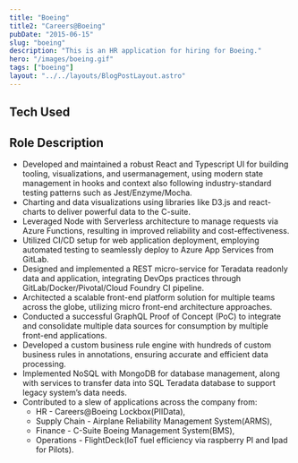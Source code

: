 ```yaml
---
title: "Boeing"
title2: "Careers@Boeing"
pubDate: "2015-06-15"
slug: "boeing"
description: "This is an HR application for hiring for Boeing."
hero: "/images/boeing.gif"
tags: ["boeing"]
layout: "../../layouts/BlogPostLayout.astro"
---
```


## Tech Used

## Role Description

- Developed and maintained a robust React and Typescript UI for building tooling, visualizations, and usermanagement, using modern state management in hooks and context also following industry-standard testing patterns such as Jest/Enzyme/Mocha.
- Charting and data visualizations using libraries like D3.js and react-charts to deliver powerful data to the C-suite.
- Leveraged Node with Serverless architecture to manage requests via Azure Functions, resulting in improved reliability and cost-effectiveness.
- Utilized CI/CD setup for web application deployment, employing automated testing to seamlessly deploy to Azure App Services from GitLab.
- Designed and implemented a REST micro-service for Teradata readonly data and application, integrating DevOps practices through GitLab/Docker/Pivotal/Cloud Foundry CI pipeline.
- Architected a scalable front-end platform solution for multiple teams across the globe, utilizing micro front-end architecture approaches.
- Conducted a successful GraphQL Proof of Concept (PoC) to integrate and consolidate multiple data sources for consumption by multiple front-end applications.
- Developed a custom business rule engine with hundreds of custom business rules in annotations, ensuring accurate and efficient data processing.
- Implemented NoSQL with MongoDB for database management, along with services to transfer data into SQL Teradata database to support legacy system’s data needs.
- Contributed to a slew of applications across the company from:
  - HR - Careers@Boeing Lockbox(PIIData),
  - Supply Chain - Airplane Reliability Management System(ARMS),
  - Finance - C-Suite Boeing Management System(BMS),
  - Operations - FlightDeck(IoT fuel efficiency via raspberry PI and Ipad for Pilots).
